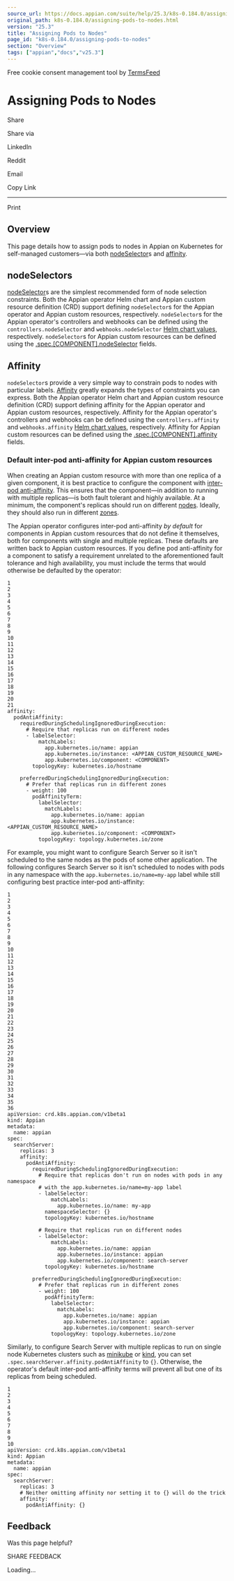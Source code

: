 ```yaml
---
source_url: https://docs.appian.com/suite/help/25.3/k8s-0.184.0/assigning-pods-to-nodes.html
original_path: k8s-0.184.0/assigning-pods-to-nodes.html
version: "25.3"
title: "Assigning Pods to Nodes"
page_id: "k8s-0.184.0/assigning-pods-to-nodes"
section: "Overview"
tags: ["appian","docs","v25.3"]
---
```



Free cookie consent management tool by [TermsFeed](https://www.termsfeed.com/)

# Assigning Pods to Nodes

Share

Share via

LinkedIn

Reddit

Email

Copy Link

* * *

Print

## Overview

This page details how to assign pods to nodes in Appian on Kubernetes for self-managed customers—via both [nodeSelector](https://kubernetes.io/docs/concepts/scheduling-eviction/assign-pod-node/#nodeselector)s and [affinity](https://kubernetes.io/docs/concepts/scheduling-eviction/assign-pod-node/#affinity-and-anti-affinity).

## nodeSelectors

[nodeSelector](https://kubernetes.io/docs/concepts/scheduling-eviction/assign-pod-node/#nodeselector)s are the simplest recommended form of node selection constraints. Both the Appian operator Helm chart and Appian custom resource definition (CRD) support defining `nodeSelector`s for the Appian operator and Appian custom resources, respectively. `nodeSelector`s for the Appian operator's controllers and webhooks can be defined using the `controllers.nodeSelector` and `webhooks.nodeSelector` [Helm chart values](helm-chart-values.html), respectively. `nodeSelector`s for Appian custom resources can be defined using the [.spec.\[COMPONENT\].nodeSelector](crds.html#v1beta1component) fields.

## Affinity

`nodeSelector`s provide a very simple way to constrain pods to nodes with particular labels. [Affinity](https://kubernetes.io/docs/concepts/scheduling-eviction/assign-pod-node/#affinity-and-anti-affinity) greatly expands the types of constraints you can express. Both the Appian operator Helm chart and Appian custom resource definition (CRD) support defining affinity for the Appian operator and Appian custom resources, respectively. Affinity for the Appian operator's controllers and webhooks can be defined using the `controllers.affinity` and `webhooks.affinity` [Helm chart values](helm-chart-values.html), respectively. Affinity for Appian custom resources can be defined using the [.spec.\[COMPONENT\].affinity](crds.html#v1beta1component) fields.

### Default inter-pod anti-affinity for Appian custom resources

When creating an Appian custom resource with more than one replica of a given component, it is best practice to configure the component with [inter-pod anti-affinity](https://kubernetes.io/docs/concepts/scheduling-eviction/assign-pod-node/#inter-pod-affinity-and-anti-affinity). This ensures that the component—in addition to running with multiple replicas—is both fault tolerant and highly available. At a minimum, the component's replicas should run on different [nodes](https://kubernetes.io/docs/reference/labels-annotations-taints/#kubernetesiohostname). Ideally, they should also run in different [zones](https://kubernetes.io/docs/reference/labels-annotations-taints/#topologykubernetesiozone).

The Appian operator configures inter-pod anti-affinity _by default_ for components in Appian custom resources that do not define it themselves, both for components with single and multiple replicas. These defaults are written back to Appian custom resources. If you define pod anti-affinity for a component to satisfy a requirement unrelated to the aforementioned fault tolerance and high availability, you must include the terms that would otherwise be defaulted by the operator:

```
1
2
3
4
5
6
7
8
9
10
11
12
13
14
15
16
17
18
19
20
21
affinity:
  podAntiAffinity:
    requiredDuringSchedulingIgnoredDuringExecution:
      # Require that replicas run on different nodes
      - labelSelector:
          matchLabels:
            app.kubernetes.io/name: appian
            app.kubernetes.io/instance: <APPIAN_CUSTOM_RESOURCE_NAME>
            app.kubernetes.io/component: <COMPONENT>
        topologyKey: kubernetes.io/hostname

    preferredDuringSchedulingIgnoredDuringExecution:
      # Prefer that replicas run in different zones
      - weight: 100
        podAffinityTerm:
          labelSelector:
            matchLabels:
              app.kubernetes.io/name: appian
              app.kubernetes.io/instance: <APPIAN_CUSTOM_RESOURCE_NAME>
              app.kubernetes.io/component: <COMPONENT>
          topologyKey: topology.kubernetes.io/zone
```

For example, you might want to configure Search Server so it isn't scheduled to the same nodes as the pods of some other application. The following configures Search Server so it isn't scheduled to nodes with pods in any namespace with the `app.kubernetes.io/name=my-app` label while still configuring best practice inter-pod anti-affinity:

```
1
2
3
4
5
6
7
8
9
10
11
12
13
14
15
16
17
18
19
20
21
22
23
24
25
26
27
28
29
30
31
32
33
34
35
36
apiVersion: crd.k8s.appian.com/v1beta1
kind: Appian
metadata:
  name: appian
spec:
  searchServer:
    replicas: 3
    affinity:
      podAntiAffinity:
        requiredDuringSchedulingIgnoredDuringExecution:
          # Require that replicas don't run on nodes with pods in any namespace
          # with the app.kubernetes.io/name=my-app label
          - labelSelector:
              matchLabels:
                app.kubernetes.io/name: my-app
            namespaceSelector: {}
            topologyKey: kubernetes.io/hostname

          # Require that replicas run on different nodes
          - labelSelector:
              matchLabels:
                app.kubernetes.io/name: appian
                app.kubernetes.io/instance: appian
                app.kubernetes.io/component: search-server
            topologyKey: kubernetes.io/hostname

        preferredDuringSchedulingIgnoredDuringExecution:
          # Prefer that replicas run in different zones
          - weight: 100
            podAffinityTerm:
              labelSelector:
                matchLabels:
                  app.kubernetes.io/name: appian
                  app.kubernetes.io/instance: appian
                  app.kubernetes.io/component: search-server
              topologyKey: topology.kubernetes.io/zone
```

Similarly, to configure Search Server with multiple replicas to run on single node Kubernetes clusters such as [minikube](https://minikube.sigs.k8s.io/docs/start/) or [kind](https://kind.sigs.k8s.io/), you can set `.spec.searchServer.affinity.podAntiAffinity` to `{}`. Otherwise, the operator's default inter-pod anti-affinity terms will prevent all but one of its replicas from being scheduled.

```
1
2
3
4
5
6
7
8
9
10
apiVersion: crd.k8s.appian.com/v1beta1
kind: Appian
metadata:
  name: appian
spec:
  searchServer:
    replicas: 3
    # Neither omitting affinity nor setting it to {} will do the trick
    affinity:
      podAntiAffinity: {}
```

## Feedback

Was this page helpful?

SHARE FEEDBACK

Loading...